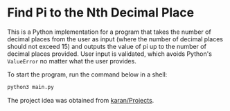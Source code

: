 # Find Pi to the Nth Decimal Place
This is a Python implementation for a program that takes the number of decimal places from the user as input (where the number of decimal places should not exceed 15) and outputs the value of pi up to the number of decimal places provided. User input is validated, which avoids Python's `ValueError` no matter what the user provides.

To start the  program, run the command below in a shell:

```bash
python3 main.py
```
The project idea was obtained from [karan/Projects](https://github.com/karan/Projects).

